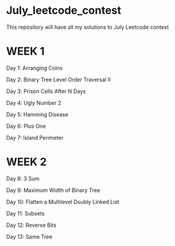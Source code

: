 # July_leetcode_contest
This repository will have all my solutions to July Leetcode contest

# WEEK 1

Day 1: Arranging Coins

Day 2: Binary Tree Level Order Traversal II

Day 3: Prison Cells After N Days

Day 4: Ugly Number 2

Day 5: Hamming Disease

Day 6: Plus One

Day 7: Island Perimeter

# WEEK 2

Day 8: 3 Sum

Day 9: Maximum Width of Binary Tree

Day 10: Flatten a Multilevel Doubly Linked List

Day 11: Subsets

Day 12: Reverse Bits

Day 13: Same Tree